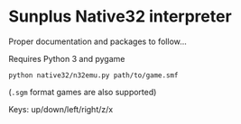 # Sunplus Native32 interpreter

Proper documentation and packages to follow...

Requires Python 3 and pygame

```
python native32/n32emu.py path/to/game.smf
```

(`.sgm` format games are also supported)

Keys: up/down/left/right/z/x

